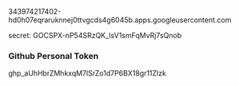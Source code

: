343974217402-hd0h07eqraruknnej0ttvgcds4g6045b.apps.googleusercontent.com

secret: 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

### Github Personal Token
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